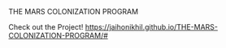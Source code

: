THE MARS COLONIZATION PROGRAM

Check out the Project! https://jaihonikhil.github.io/THE-MARS-COLONIZATION-PROGRAM/#

